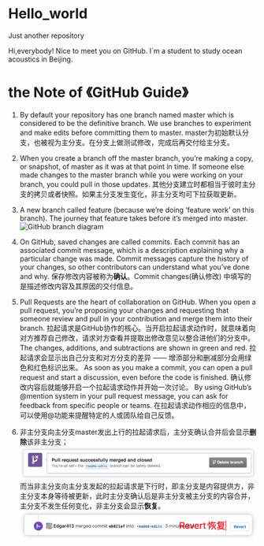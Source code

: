 # Hello_world
Just another repository

Hi,everybody! Nice to meet you on GitHub.
I`m a student to study ocean acoustics in Beijing.


# the Note of 《GitHub Guide》
1. By default your repository has one branch named master which is considered to be the definitive branch. We use branches to experiment and make edits before committing them to master. master为初始默认分支，也被视为主分支。在分支上做测试修改，完成后再交付给主分支。

2. When you create a branch off the master branch, you’re making a copy, or snapshot, of master as it was at that point in time. If someone else made changes to the master branch while you were working on your branch, you could pull in those updates. 其他分支建立时都相当于彼时主分支的拷贝或者快照。如果主分支发生变化，非主分支均可下拉获取更新。

3. A new branch called feature (because we’re doing ‘feature work’ on this branch). The journey that feature takes before it’s merged into master.
![GitHub branch diagram](https://guides.github.com/activities/hello-world/branching.png)

4. On GitHub, saved changes are called commits. Each commit has an associated commit message, which is a description explaining why a particular change was made. Commit messages capture the history of your changes, so other contributors can understand what you’ve done and why. 保存修改内容被称为**确认**。Commit changes(确认修改) 中填写的是描述修改内容及其原因的交付信息。

5. Pull Requests are the heart of collaboration on GitHub. When you open a pull request, you’re proposing your changes and requesting that someone review and pull in your contribution and merge them into their branch. 
拉起请求是GitHub协作的核心。当开启拉起请求动作时，就意味着向对方推荐自己修改，请求对方查看并提取出修改意见以整合进他们的分支中。
The changes, additions, and subtractions are shown in green and red. 
拉起请求会显示出自己分支和对方分支的差异 —— 增添部分和删减部分会用绿色和红色标识出来。
As soon as you make a commit, you can open a pull request and start a discussion, even before the code is finished. 
确认修改内容后就能够开启一个拉起请求动作并开始一次讨论。
By using GitHub’s @mention system in your pull request message, you can ask for feedback from specific people or teams. 
在拉起请求动作相应的信息中，可以使用@功能来提醒特定的人或团队给自己反馈。

6. 非主分支向主分支master发出上行的拉起请求后，主分支确认合并后会显示**删除**该非主分支；
![删除分支](https://github.com/Edgar413/Hello_world/blob/master/Merge%20pull%20request_Delete.png)
而当非主分支向主分支发起的拉起请求是下行时，即主分支是内容提供方，非主分支本身等待被更新，此时主分支确认后是非主分支被主分支的内容合并，主分支不发生任何变化，非主分支会显示**恢复**。
![恢复分支](https://github.com/Edgar413/Hello_world/blob/master/Merge%20pull%20request_Revert.png)
